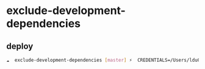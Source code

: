 # exclude-development-dependencies

## deploy

```bash
☁  exclude-development-dependencies [master] ⚡  CREDENTIALS=/Users/ldu020/workspace/nodejs-serverless-framework/.gcp/nodejs-starter-7e52b0f6fe39.json PROJECT_ID=just-aloe-212502 npm run deploy
```
